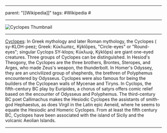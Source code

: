 
---
parent: "[[Wikipedia]]"
tags:
	#Wikipedia
	#
	
---

![Cyclopes Thumbnail](https://upload.wikimedia.org/wikipedia/commons/c/cb/Head_of_a_Cyclops_Colosseum.jpg)

---

[Cyclopes](https://en.wikipedia.org/wiki/Cyclopes): In Greek mythology and later Roman mythology, the Cyclopes ( sy-KLOH-peez; Greek: Κύκλωπες, Kýklōpes, "Circle-eyes" or "Round-eyes"; singular Cyclops SY-klops; Κύκλωψ, Kýklōps) are giant one-eyed creatures. Three groups of Cyclopes can be distinguished. In Hesiod's Theogony, the Cyclopes are the three brothers, Brontes, Steropes, and Arges, who made Zeus's weapon, the thunderbolt. In Homer's Odyssey, they are an uncivilized group of shepherds, the brethren of Polyphemus encountered by Odysseus. Cyclopes were also famous for being the builders of the Cyclopean walls of Mycenae and Tiryns.
In Cyclops, the fifth-century BC play by Euripides, a chorus of satyrs offers comic relief based on the encounter of Odysseus and Polyphemus. The third-century BC poet Callimachus makes the Hesiodic Cyclopes the assistants of smith-god Hephaestus, as does Virgil in the Latin epic Aeneid, where he seems to equate the Hesiodic and Homeric Cyclopes.
From at least the fifth century BC, Cyclopes have been associated with the island of Sicily and the volcanic Aeolian Islands.

---


